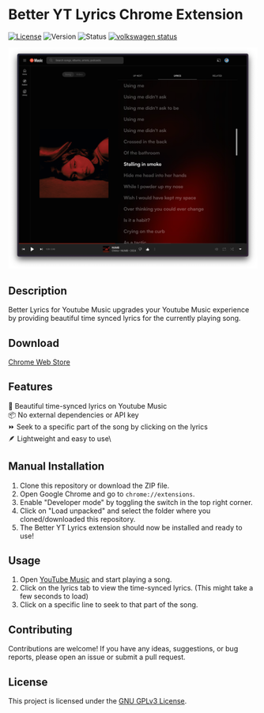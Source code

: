 # Better YT Lyrics Chrome Extension

[![License](https://img.shields.io/badge/license-GPL_v3-blue.svg)](https://www.gnu.org/licenses/gpl-3.0.en.html)
![Version](https://img.shields.io/badge/version-0.1.0-blue.svg)
![Status](https://img.shields.io/badge/status-active-brightgreen.svg)
[![volkswagen status](https://auchenberg.github.io/volkswagen/volkswargen_ci.svg?v=1)](https://github.com/boidushya/better-lyrics)

![Banner](./images/banner/screenshot.png)

## Description

Better Lyrics for Youtube Music upgrades your Youtube Music experience
by providing beautiful time synced lyrics for the currently playing
song.

## Download

[Chrome Web Store](https://chrome.google.com/webstore/detail/better-lyrics-for-youtube/)

## Features

🎵 Beautiful time-synced lyrics on Youtube Music\
📦 No external dependencies or API key\
⏩ Seek to a specific part of the song by clicking on the lyrics\
🪶 Lightweight and easy to use\

## Manual Installation

1. Clone this repository or download the ZIP file.
2. Open Google Chrome and go to `chrome://extensions`.
3. Enable "Developer mode" by toggling the switch in the top right corner.
4. Click on "Load unpacked" and select the folder where you cloned/downloaded this repository.
5. The Better YT Lyrics extension should now be installed and ready to use!

## Usage

1. Open [YouTube Music](https://music.youtube.com) and start playing a song.
2. Click on the lyrics tab to view the time-synced lyrics. (This might take a few seconds to load)
3. Click on a specific line to seek to that part of the song.

## Contributing

Contributions are welcome! If you have any ideas, suggestions, or bug reports, please open an issue or submit a pull request.

## License

This project is licensed under the [GNU GPLv3 License](LICENSE).
